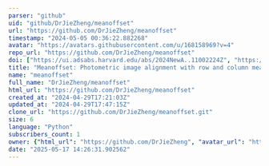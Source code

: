 ```yaml
---
parser: "github"
uid: "github/DrJieZheng/meanoffset"
url: "https://github.com/DrJieZheng/meanoffset"
timestamp: "2024-05-05 00:36:22.882268"
avatar: "https://avatars.githubusercontent.com/u/168158969?v=4"
repo_url: "https://github.com/DrJieZheng/meanoffset"
doi: ["https://ui.adsabs.harvard.edu/abs/2024NewA..11002224Z", "https://ui.adsabs.harvard.edu/abs/2024ascl.soft04013Z/abstract"]
title: "Meanoffset: Photometric image alignment with row and column means"
name: "meanoffset"
full_name: "DrJieZheng/meanoffset"
html_url: "https://github.com/DrJieZheng/meanoffset"
created_at: "2024-04-29T17:21:03Z"
updated_at: "2024-04-29T17:47:15Z"
clone_url: "https://github.com/DrJieZheng/meanoffset.git"
size: 6
language: "Python"
subscribers_count: 1
owner: {"html_url": "https://github.com/DrJieZheng", "avatar_url": "https://avatars.githubusercontent.com/u/168158969?v=4", "login": "DrJieZheng", "type": "User"}
date: "2025-05-17 14:26:31.902562"
---
```


